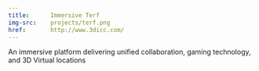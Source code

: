 ```yaml
---
title:      Immersive Terf
img-src:    projects/terf.png
href:       http://www.3dicc.com/
---
```

An immersive platform delivering unified collaboration, gaming technology, and 3D Virtual locations
